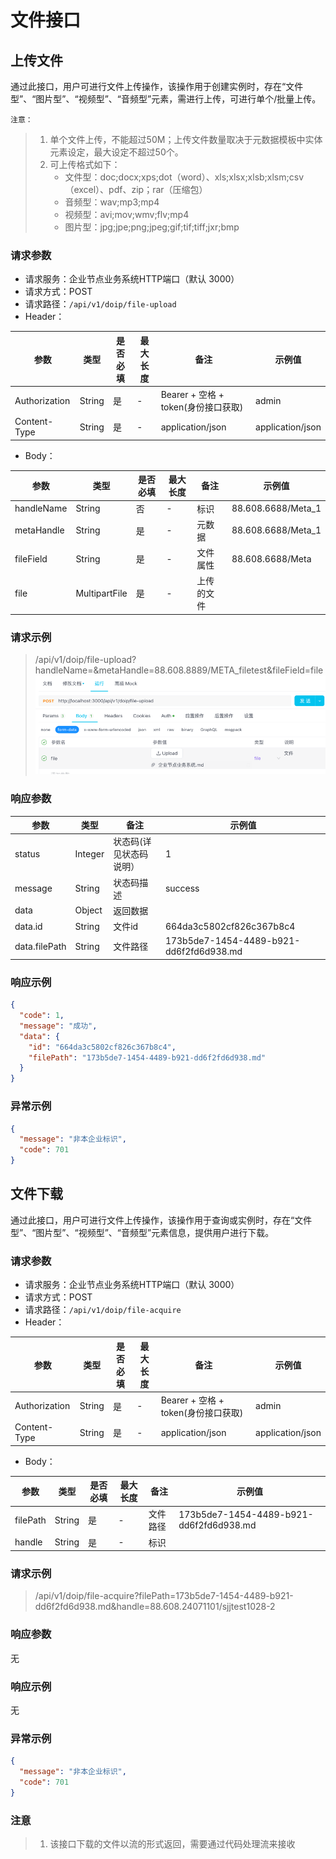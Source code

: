 # 文件接口

## 上传文件

通过此接口，用户可进行文件上传操作，该操作用于创建实例时，存在“文件型”、“图片型”、“视频型”、“音频型”元素，需进行上传，可进行单个/批量上传。 

`注意：`
> 1. 单个文件上传，不能超过50M；上传文件数量取决于元数据模板中实体元素设定，最大设定不超过50个。 
> 2. 可上传格式如下： 
>    - 文件型：doc;docx;xps;dot（word）、xls;xlsx;xlsb;xlsm;csv（excel）、pdf、zip；rar（压缩包）
>    - 音频型：wav;mp3;mp4 
>    - 视频型：avi;mov;wmv;flv;mp4  
>    - 图片型：jpg;jpe;png;jpeg;gif;tif;tiff;jxr;bmp

### 请求参数

- 请求服务：企业节点业务系统HTTP端口（默认 3000）
- 请求方式：POST
- 请求路径：`/api/v1/doip/file-upload`
- Header：

| **参数** | **类型** | **是否必填** | **最大长度** | **备注**                      | **示例值** |
| -------------- | -------------- | ------------------ | ------------------ | ----------------------------------- | ---------------- |
| Authorization  | String         | 是                 | -                  | Bearer + 空格 + token(身份接口获取) | admin            |
| Content-Type   | String         | 是                 | -                  | application/json                    | application/json |

- Body：

| **参数** | **类型** | **是否必填** | **最大长度** | **备注** | **示例值**   |
| -------------- | -------------- | ------------------ | ------------------ | -------------- | ------------------ |
| handleName     | String         | 否                 | -                  | 标识           | 88.608.6688/Meta_1 |
| metaHandle     | String         | 是                 | -                  | 元数据         | 88.608.6688/Meta_1 |
| fileField      | String         | 是                 | -                  | 文件属性       | 88.608.6688/Meta   |
| file           | MultipartFile  | 是                 | -                  | 上传的文件     |                    |

### 请求示例

> /api/v1/doip/file-upload?handleName=&metaHandle=88.608.8889/META_filetest&fileField=file
> ![img.png](./images/img.png)

### 响应参数

| **参数** | **类型** | **备注**          | **示例值**                        |
| -------------- | -------------- | ----------------------- | --------------------------------------- |
| status         | Integer        | 状态码(详见状态码说明） | 1                                       |
| message        | String         | 状态码描述              | success                                 |
| data           | Object         | 返回数据                |                                         |
| data.id        | String         | 文件id                  | 664da3c5802cf826c367b8c4                |
| data.filePath  | String         | 文件路径                | 173b5de7-1454-4489-b921-dd6f2fd6d938.md |

### 响应示例

```json
{
  "code": 1,
  "message": "成功",
  "data": {
    "id": "664da3c5802cf826c367b8c4",
    "filePath": "173b5de7-1454-4489-b921-dd6f2fd6d938.md"
  }
}
```

### 异常示例

```json
{
  "message": "非本企业标识",
  "code": 701
}
```

## 文件下载

通过此接口，用户可进行文件上传操作，该操作用于查询或实例时，存在“文件型”、“图片型”、“视频型”、“音频型”元素信息，提供用户进行下载。

### 请求参数

- 请求服务：企业节点业务系统HTTP端口（默认 3000）
- 请求方式：POST
- 请求路径：`/api/v1/doip/file-acquire`
- Header：

| **参数** | **类型** | **是否必填** | **最大长度** | **备注**                      | **示例值** |
| -------------- | -------------- | ------------------ | ------------------ | ----------------------------------- | ---------------- |
| Authorization  | String         | 是                 | -                  | Bearer + 空格 + token(身份接口获取) | admin            |
| Content-Type   | String         | 是                 | -                  | application/json                    | application/json |

- Body：

| **参数** | **类型** | **是否必填** | **最大长度** | **备注** | **示例值**                        |
| -------------- | -------------- | ------------------ | ------------------ | -------------- | --------------------------------------- |
| filePath       | String         | 是                 | -                  | 文件路径       | 173b5de7-1454-4489-b921-dd6f2fd6d938.md |
| handle       | String         | 是                 | -                  | 标识       |  |

### 请求示例

> /api/v1/doip/file-acquire?filePath=173b5de7-1454-4489-b921-dd6f2fd6d938.md&handle=88.608.24071101/sjjtest1028-2

### 响应参数

无

### 响应示例

无

### 异常示例

```json
{
  "message": "非本企业标识",
  "code": 701
}
```

### 注意

> 1. 该接口下载的文件以流的形式返回，需要通过代码处理流来接收
